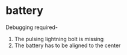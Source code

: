 # battery

Debugging required-

1. The pulsing lightning bolt is missing
2. The battery has to be aligned to the center
